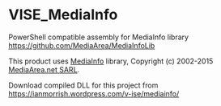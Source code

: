 # VISE_MediaInfo
PowerShell compatible assembly for MediaInfo library https://github.com/MediaArea/MediaInfoLib

This product uses <a href="http://mediaarea.net/MediaInfo">MediaInfo</a> library, Copyright (c) 2002-2015 <a href="mailto:Info@MediaArea.net">MediaArea.net SARL</a>.

Download compiled DLL for this project from https://ianmorrish.wordpress.com/v-ise/mediainfo/
